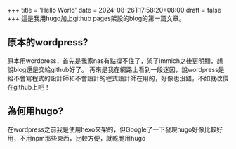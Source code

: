 +++
title = 'Hello World'
date = 2024-08-26T17:58:20+08:00
draft = false
+++
這是我用hugo加上github pages架設的blog的第一篇文章。

## 原本的wordpress?

原本用wordpress，首先是我家nas有點撐不住了，架了immich之後更明顯，想說blog還是交給github好了。
再來是我在網路上看到一段迷因，說wordpress是給不會寫程式的設計師和不會設計的程式設計師在用的，好像也沒錯，不如就改價在github上吧！

## 為何用hugo?

在wordpress之前我是使用hexo來架的，但Google了一下發現hugo好像比較好用，不用npm那些東西，比較方便，就乾脆用hugo
